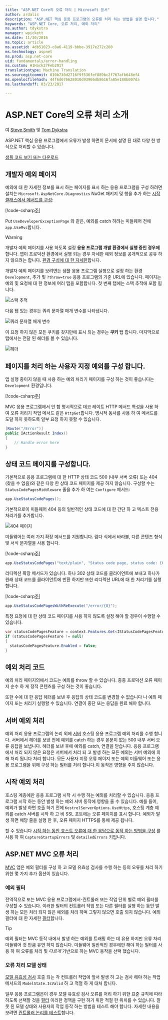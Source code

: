 ```yaml
---
title: "ASP.NET Core의 오류 처리 | Microsoft 문서"
author: ardalis
description: "ASP.NET 핵심 응용 프로그램의 오류를 처리 하는 방법을 설명 합니다."
keywords: "ASP.NET Core, 오류 처리, 예외 처리"
ms.author: tdykstra
manager: wpickett
ms.date: 11/30/2016
ms.topic: article
ms.assetid: 4db51023-c8a6-4119-bbbe-3917e272c260
ms.technology: aspnet
ms.prod: asp.net-core
uid: fundamentals/error-handling
ms.custom: H1Hack27Feb2017
translationtype: Machine Translation
ms.sourcegitcommit: 010b730d2716f9f536fef889bc2f767afb648ef4
ms.openlocfilehash: 44f6d676628010d93966db8616fa85e188b007da
ms.lasthandoff: 03/23/2017

---
```

# <a name="introduction-to-error-handling-in-aspnet-core"></a>ASP.NET Core의 오류 처리 소개

여 [Steve Smith](http://ardalis.com) 및 [Tom Dykstra](https://github.com/tdykstra/)

ASP.NET 핵심 응용 프로그램에서 오류가 발생 하면이 문서에 설명 된 대로 다양 한 방식으로 처리할 수 있습니다.

[샘플 코드 보기 또는 다운로드](https://github.com/aspnet/Docs/tree/master/aspnetcore/fundamentals/error-handling/sample)

## <a name="the-developer-exception-page"></a>개발자 예외 페이지

예외에 대 한 자세한 정보를 표시 하는 페이지를 표시 하는 응용 프로그램을 구성 하려면 설치는 `Microsoft.AspNetCore.Diagnostics` NuGet 패키지 및 행을 추가 하는 [시작 클래스에서 메서드를 구성](startup.md):

[!code-csharp[주](error-handling/sample/Startup.cs?name=snippet_DevExceptionPage&highlight=7)]

Put `UseDeveloperExceptionPage` 와 같은, 예외를 catch 하려는 미들웨어 전에 `app.UseMvc`합니다.

>[!WARNING]
> 개발자 예외 페이지를 사용 하도록 설정 **응용 프로그램 개발 환경에서 실행 중인 경우에**합니다. 앱이 프로덕션 환경에서 실행 되는 경우 자세한 예외 정보를 공개적으로 공유 하지 않으려는 합니다. [환경 구성에 대 한 자세한](environments.md)합니다.

개발자 예외 페이지를 보려면는 샘플 응용 프로그램 실행으로 설정 하는 환경 `Development`, 추가 및 `?throw=true` 응용 프로그램의 기준 URL에 있습니다. 페이지는 예외 및 요청에 대 한 정보에 여러 탭을 포함합니다. 첫 번째 탭에는 스택 추적에 포함 됩니다. 

![스택 추적](error-handling/_static/developer-exception-page.png)

다음 탭 있는 경우는 쿼리 문자열 매개 변수를 나타냅니다.

![쿼리 문자열 매개 변수](error-handling/_static/developer-exception-page-query.png)

이 요청 하지 않은 모든 쿠키를 갖지만에 표시 되는 경우는 **쿠키** 탭 합니다. 마지막으로 탭에서는 전달 된 헤더를 볼 수 있습니다.

![헤더](error-handling/_static/developer-exception-page-headers.png)

## <a name="configuring-a-custom-exception-handling-page"></a>페이지를 처리 하는 사용자 지정 예외를 구성 합니다.

앱 실행 중이지 않을 때 사용 하는 예외 처리기 페이지를 구성 하는 것이 좋습니다는 `Development` 환경입니다.

[!code-csharp[주](error-handling/sample/Startup.cs?name=snippet_DevExceptionPage&highlight=11)]

MVC 응용 프로그램에서 안 함 명시적으로 데코 레이트 HTTP 메서드 특성을 사용 하 여 오류 처리기 작업 메서드 같은 `HttpGet`합니다. 명시적 동사를 사용 하 여 메서드를 도달 하지 못하도록 일부 요청 하지 못할 수 있습니다.

```csharp
[Route("/Error")]
public IActionResult Index()
{
    // Handle error here
}
```

## <a name="configuring-status-code-pages"></a>상태 코드 페이지를 구성합니다.

기본적으로 응용 프로그램에 대 한 HTTP 상태 코드 500 (내부 서버 오류) 또는 404 (찾을 수 없음)와 같은 다양 한 상태 코드 페이지를 제공 하지 않습니다. 구성할 수는 `StatusCodePagesMiddleware` 줄을 추가 하 여는 `Configure` 메서드:

```csharp
app.UseStatusCodePages();
```

기본적으로이 미들웨어 404 등의 일반적인 상태 코드에 대 한 간단 하 고 텍스트 전용 처리기를 추가합니다.

![404 페이지](error-handling/_static/default-404-status-code.png)

미들웨어는 여러 가지 확장 메서드를 지원합니다. 람다 식에서 바라볼, 다른 콘텐츠 형식 및 서식 문자열을 사용 합니다.

[!code-csharp[주](error-handling/sample/Startup.cs?name=snippet_StatusCodePages)]

```csharp
app.UseStatusCodePages("text/plain", "Status code page, status code: {0}");
```

리디렉션 확장 메서드가 있습니다. 하나 302 상태 코드를 클라이언트에 보내고 하나가 원래 상태 코드를 클라이언트에 반환 하지만 또한 리디렉션 URL에 대 한 처리기를 실행 합니다.

[!code-csharp[주](error-handling/sample/Startup.cs?name=snippet_StatusCodePagesWithRedirect)]

```csharp
app.UseStatusCodePagesWithReExecute("/error/{0}");
```

특정 요청에 대 한 상태 코드 페이지를 사용 하지 않도록 설정 해야 할 경우이 수행할 수 있습니다.

```csharp
var statusCodePagesFeature = context.Features.Get<IStatusCodePagesFeature>();
if (statusCodePagesFeature != null)
{
  statusCodePagesFeature.Enabled = false;
}
```

## <a name="exception-handling-code"></a>예외 처리 코드

예외 처리 페이지의에서 코드는 예외를 throw 할 수 있습니다. 종종 프로덕션 오류 페이지 순수 하 게 정적 콘텐츠를 구성 하는 것이 좋습니다.

또한 수에 대 한 응답 헤더를 보낸 후 응답의 상태 코드를 변경할 수 없습니다 나 예외 페이지 또는 처리기 실행할 수 있습니다. 연결이 중단 또는 응답을 완료 해야 합니다.

## <a name="server-exception-handling"></a>서버 예외 처리

예외 처리 응용 프로그램의 논리 외에 [서버](servers/index.md) 호스팅 응용 프로그램 예외 처리를 수행 합니다. 서버에서 헤더를 보낸 전에 예외를 catch 하는 경우 본문이 없는 500 내부 서버 오류 응답을 보냅니다. 헤더를 보낸 후에 예외를 catch, 연결을 닫습니다. 응용 프로그램에서 처리 되지 않은 요청은 서버에서 처리 되 고 발생 하는 모든 예외는 서버 예외에 의해 처리 됩니다 처리 합니다. 모든 사용자 지정 오류 페이지 또는 예외 미들웨어 또는 응용 프로그램을 위해 구성 하는 필터를 처리 합니다.이 동작은 영향을 주지 않습니다.

## <a name="startup-exception-handling"></a>시작 예외 처리

호스팅 계층에만 응용 프로그램 시작 시 수행 하는 예외를 처리할 수 있습니다. 응용 프로그램 시작 하는 동안 발생 하는 예외 서버 동작에 영향을 줄 수 있습니다. 예를 들어, 예외가 발생 하면 호출 하기 전에 `KestrelServerOptions.UseHttps`, 호스팅 계층 예외를 catch 서버를 시작 하 고 비 SSL 포트에는 오류 페이지를 표시 합니다. 예외가 발생 하면 해당 줄을 실행 한 후, 오류 페이지 HTTPS를 통해 제공 됩니다.

할 수 있습니다 [시작 하는 동안 호스트 오류에 대 한 응답으로 동작 하는 방법을 구성](hosting.md#configuring-a-host) 를 사용 하 여 `CaptureStartupErrors` 및 `detailedErrors` 키입니다.

## <a name="aspnet-mvc-error-handling"></a>ASP.NET MVC 오류 처리

[MVC](../mvc/index.md) 앱은 예외 필터를 구성 하 고 모델 유효성 검사를 수행 하는 등의 오류를 처리 하기 위한 몇 가지 추가 옵션이 있습니다.

### <a name="exception-filters"></a>예외 필터

전역적으로 또는 MVC 응용 프로그램에서-컨트롤러 또는 작업 단위 별로 예외 필터를 구성할 수 있습니다. 이러한 필터의 컨트롤러 작업 또는 다른 필터를 실행 하는 동안 발생 하는 모든 처리 되지 않은 예외를 처리 하며 그렇지 않으면 호출 되지 않습니다. 예외 필터에 대 한 자세한 [필터](../mvc/controllers/filters.md)합니다.

>[!TIP]
> 예외 필터는 MVC 동작 내에서 발생 하는 예외를 트래핑 하는 데 유용 하지만 오류 처리 미들웨어 것 만큼 유연 하지 않습니다. 미들웨어 일반적인 경우에만 해야 하는 필터를 사용 하 여 오류를 처리 및 *다르게* 기반으로 하는 MVC 동작을 선택 했습니다.

### <a name="handling-model-state-errors"></a>오류 처리 모델 상태

[모델 유효성 검사](../mvc/models/validation.md) 호출 되는 각 컨트롤러 작업에 앞서 발생 하 고는 검사 해야 하는 작업 메서드의 `ModelState.IsValid` 하 고 적절 하 게 대처 합니다.

일부 응용 프로그램은이 경우 모델 유효성 검사 오류를 처리 하기 위한 표준 규칙에 따라 하도록 선택할 것을 [필터](../mvc/controllers/filters.md) 이러한 정책을 구현 하기 위한 적절 한 위치를 수 있습니다. 잘못 된 모델 상태와 사용자의 작업 동작 하는 방법을 테스트 해야 합니다. 자세한 내용을 보려면 [컨트롤러 논리를 테스트](../mvc/controllers/testing.md)합니다.




